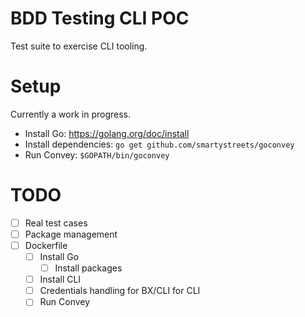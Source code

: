 # BDD Testing CLI POC
Test suite to exercise CLI tooling.

# Setup
Currently a work in progress.

- Install Go: https://golang.org/doc/install
- Install dependencies: `go get github.com/smartystreets/goconvey`
- Run Convey: `$GOPATH/bin/goconvey`

# TODO
- [ ] Real test cases
- [ ] Package management
- [ ] Dockerfile
  - [ ] Install Go
    - [ ] Install packages
  - [ ] Install CLI
  - [ ] Credentials handling for BX/CLI for CLI
  - [ ] Run Convey

